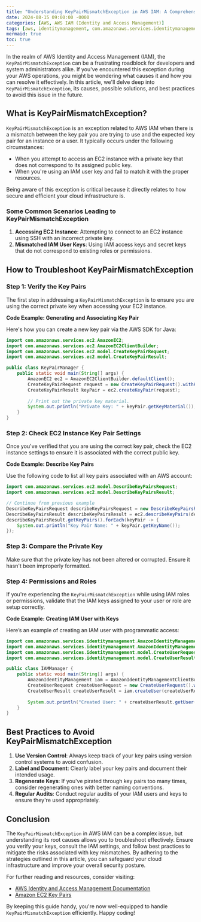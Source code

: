 ```yaml
---
title: "Understanding KeyPairMismatchException in AWS IAM: A Comprehensive Guide"
date: 2024-08-15 09:00:00 -0000
categories: [AWS, AWS IAM (Identity and Access Management)]
tags: [aws, identitymanagement, com.amazonaws.services.identitymanagement.model]
mermaid: true
toc: true
---
```



In the realm of AWS Identity and Access Management (IAM), the `KeyPairMismatchException` can be a frustrating roadblock for developers and system administrators alike. If you've encountered this exception during your AWS operations, you might be wondering what causes it and how you can resolve it effectively. In this article, we'll delve deep into `KeyPairMismatchException`, its causes, possible solutions, and best practices to avoid this issue in the future. 

## What is KeyPairMismatchException?

`KeyPairMismatchException` is an exception related to AWS IAM when there is a mismatch between the key pair you are trying to use and the expected key pair for an instance or a user. It typically occurs under the following circumstances:
- When you attempt to access an EC2 instance with a private key that does not correspond to its assigned public key.
- When you're using an IAM user key and fail to match it with the proper resources.

Being aware of this exception is critical because it directly relates to how secure and efficient your cloud infrastructure is.

### Some Common Scenarios Leading to KeyPairMismatchException

1. **Accessing EC2 Instance**: Attempting to connect to an EC2 instance using SSH with an incorrect private key.
2. **Mismatched IAM User Keys**: Using IAM access keys and secret keys that do not correspond to existing roles or permissions.

## How to Troubleshoot KeyPairMismatchException

### Step 1: Verify the Key Pairs

The first step in addressing a `KeyPairMismatchException` is to ensure you are using the correct private key when accessing your EC2 instance.

**Code Example: Generating and Associating Key Pair**

Here's how you can create a new key pair via the AWS SDK for Java:

```java
import com.amazonaws.services.ec2.AmazonEC2;
import com.amazonaws.services.ec2.AmazonEC2ClientBuilder;
import com.amazonaws.services.ec2.model.CreateKeyPairRequest;
import com.amazonaws.services.ec2.model.CreateKeyPairResult;

public class KeyPairManager {
    public static void main(String[] args) {
        AmazonEC2 ec2 = AmazonEC2ClientBuilder.defaultClient();
        CreateKeyPairRequest request = new CreateKeyPairRequest().withKeyName("my-key-pair");
        CreateKeyPairResult keyPair = ec2.createKeyPair(request);
        
        // Print out the private key material.
        System.out.println("Private Key: " + keyPair.getKeyMaterial());
    }
}
```

### Step 2: Check EC2 Instance Key Pair Settings

Once you've verified that you are using the correct key pair, check the EC2 instance settings to ensure it is associated with the correct public key.

**Code Example: Describe Key Pairs**

Use the following code to list all key pairs associated with an AWS account:

```java
import com.amazonaws.services.ec2.model.DescribeKeyPairsRequest;
import com.amazonaws.services.ec2.model.DescribeKeyPairsResult;

// Continue from previous example
DescribeKeyPairsRequest describeKeyPairsRequest = new DescribeKeyPairsRequest();
DescribeKeyPairsResult describeKeyPairsResult = ec2.describeKeyPairs(describeKeyPairsRequest);
describeKeyPairsResult.getKeyPairs().forEach(keyPair -> {
    System.out.println("Key Pair Name: " + keyPair.getKeyName());
});
```

### Step 3: Compare the Private Key

Make sure that the private key has not been altered or corrupted. Ensure it hasn't been improperly formatted.

### Step 4: Permissions and Roles

If you're experiencing the `KeyPairMismatchException` while using IAM roles or permissions, validate that the IAM keys assigned to your user or role are setup correctly.

**Code Example: Creating IAM User with Keys**

Here’s an example of creating an IAM user with programmatic access:
```java
import com.amazonaws.services.identitymanagement.AmazonIdentityManagement;
import com.amazonaws.services.identitymanagement.AmazonIdentityManagementClientBuilder;
import com.amazonaws.services.identitymanagement.model.CreateUserRequest;
import com.amazonaws.services.identitymanagement.model.CreateUserResult;

public class IAMManager {
    public static void main(String[] args) {
        AmazonIdentityManagement iam = AmazonIdentityManagementClientBuilder.defaultClient();
        CreateUserRequest createUserRequest = new CreateUserRequest().withUserName("MyNewUser");
        CreateUserResult createUserResult = iam.createUser(createUserRequest);
        
        System.out.println("Created User: " + createUserResult.getUser().getUserName());
    }
}
```

## Best Practices to Avoid KeyPairMismatchException

1. **Use Version Control**: Always keep track of your key pairs using version control systems to avoid confusion.
2. **Label and Document**: Clearly label your key pairs and document their intended usage.
3. **Regenerate Keys**: If you've pirated through key pairs too many times, consider regenerating ones with better naming conventions.
4. **Regular Audits**: Conduct regular audits of your IAM users and keys to ensure they're used appropriately.

## Conclusion

The `KeyPairMismatchException` in AWS IAM can be a complex issue, but understanding its root causes allows you to troubleshoot effectively. Ensure you verify your keys, consult the IAM settings, and follow best practices to mitigate the risks associated with key mismatches. By adhering to the strategies outlined in this article, you can safeguard your cloud infrastructure and improve your overall security posture.

For further reading and resources, consider visiting:
- [AWS Identity and Access Management Documentation](https://docs.aws.amazon.com/IAM/latest/UserGuide/introduction.html)
- [Amazon EC2 Key Pairs](https://docs.aws.amazon.com/AWSEC2/latest/UserGuide/ec2-key-pairs.html)

By keeping this guide handy, you're now well-equipped to handle `KeyPairMismatchException` efficiently. Happy coding!